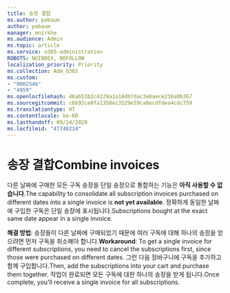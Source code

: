 ```yaml
---
title: 송장 결합
ms.author: pebaum
author: pebaum
manager: mnirkhe
ms.audience: Admin
ms.topic: article
ms.service: o365-administration
ROBOTS: NOINDEX, NOFOLLOW
localization_priority: Priority
ms.collection: Adm_O365
ms.custom:
- "9002546"
- "4959"
ms.openlocfilehash: 46a651b2c4229a1a18d07dac3e6aece236a0b367
ms.sourcegitcommit: c6692ce0fa1358ec3529e59ca0ecdfdea4cdc759
ms.translationtype: HT
ms.contentlocale: ko-KR
ms.lasthandoff: 09/14/2020
ms.locfileid: "47748214"
---
```

# <a name="combine-invoices"></a><span data-ttu-id="3bcc8-102">송장 결합</span><span class="sxs-lookup"><span data-stu-id="3bcc8-102">Combine invoices</span></span>

<span data-ttu-id="3bcc8-103">다른 날짜에 구매한 모든 구독 송장을 단일 송장으로 통합하는 기능은 **아직 사용할 수 없습니다**.</span><span class="sxs-lookup"><span data-stu-id="3bcc8-103">The capability to consolidate all subscription invoices purchased on different dates into a single invoice is **not yet available**.</span></span> <span data-ttu-id="3bcc8-104">정확하게 동일한 날짜에 구입한 구독은 단일 송장에 표시됩니다.</span><span class="sxs-lookup"><span data-stu-id="3bcc8-104">Subscriptions bought at the exact same date appear in a single invoice.</span></span>

<span data-ttu-id="3bcc8-105">**해결 방법**: 송장들이 다른 날짜에 구매되었기 때문에 여러 구독에 대해 하나의 송장을 얻으려면 먼저 구독을 취소해야 합니다.</span><span class="sxs-lookup"><span data-stu-id="3bcc8-105">**Workaround**: To get a single invoice for different subscriptions, you need to cancel the subscriptions first, since those were purchased on different dates.</span></span> <span data-ttu-id="3bcc8-106">그런 다음 장바구니에 구독을 추가하고 함께 구입합니다.</span><span class="sxs-lookup"><span data-stu-id="3bcc8-106">Then, add the subscriptions into your cart and purchase them together.</span></span> <span data-ttu-id="3bcc8-107">작업이 완료되면 모든 구독에 대한 하나의 송장을 받게 됩니다.</span><span class="sxs-lookup"><span data-stu-id="3bcc8-107">Once complete, you'll receive a single invoice for all subscriptions.</span></span>
